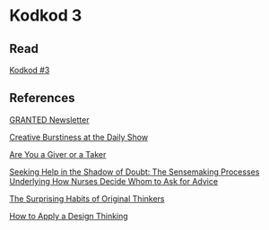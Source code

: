 # Kodkod 3
## Read

[Kodkod #3][1]


## References

[GRANTED Newsletter][2]

[Creative Burstiness at the Daily Show][3]

[Are You a Giver or a Taker][4]

[Seeking Help in the Shadow of Doubt: The Sensemaking Processes Underlying How Nurses Decide Whom to Ask for Advice][5]

[The Surprising Habits of Original Thinkers][6]

[How to Apply a Design Thinking][7]


[1]: http://k0dk0d.com/pdfs/kodkod3.pdf "Kodkod #3"
[2]: https://www.adamgrant.net/newsletter
[3]: https://www.ted.com/talks/worklife_with_adam_grant_creative_burstiness_at_the_daily_show
[4]: https://www.ted.com/talks/adam_grant_are_you_a_giver_or_a_taker
[5]: https://www.researchgate.net/publication/26762646_Seeking_Help_in_the_Shadow_of_Doubt_The_Sensemaking_Processes_Underlying_How_Nurses_Decide_Whom_to_Ask_for_Advice
[6]: https://www.ted.com/talks/adam_grant_the_surprising_habits_of_original_thinkers
[7]: https://medium.com/digital-experience-design/how-to-apply-a-design-thinking-hcd-ux-or-any-creative-process-from-scratch-b8786efbf812